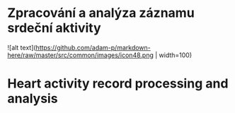 # Zpracování a analýza záznamu srdeční aktivity 
![alt text](https://github.com/adam-p/markdown-here/raw/master/src/common/images/icon48.png | width=100)
# Heart activity record processing and analysis
